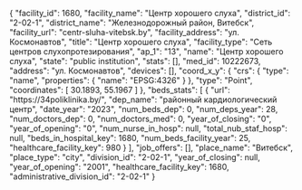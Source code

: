 {
    "facility_id": 1680,
    "facility_name": "Центр хорошего слуха",
    "district_id": "2-02-1",
    "district_name": "Железнодорожный район, Витебск",
    "facility_url": "centr-sluha-vitebsk.by",
    "facility_address": "ул. Космонавтов",
    "title": "Центр хорошего слуха",
    "facility_type": "Сеть центров слухопротезирования",
    "ap_1": "13",
    "name": "Центр хорошего слуха",
    "state": "public institution",
    "stats": [],
    "med_id": 10222673,
    "address": "ул. Космонавтов",
    "devices": [],
    "coord_x_y": {
        "crs": {
            "type": "name",
            "properties": {
                "name": "EPSG:4326"
            }
        },
        "type": "Point",
        "coordinates": [
            30.1893,
            55.1967
        ]
    },
    "beds_stats": [
        {
            "url": "https:\/\/34poliklinika.by\/",
            "dep_name": "районный кардиологический центр",
            "date_year": "2023",
            "num_beds_dep": 0,
            "num_deps_year": 28,
            "num_doctors_dep": 0,
            "num_doctors_med": 0,
            "year_of_closing": "0",
            "year_of_opening": "0",
            "num_nurse_in_hosp": null,
            "total_nub_staf_hosp": null,
            "beds_in_hospital_key": 1680,
            "num_beds_facility_year": 25,
            "healthcare_facility_key": 980
        }
    ],
    "job_offers": [],
    "place_name": "Витебск",
    "place_type": "city",
    "division_id": "2-02-1",
    "year_of_closing": null,
    "year_of_opening": "2001",
    "healthcare_facility_key": 1680,
    "administrative_division_id": "2-02-1"
}